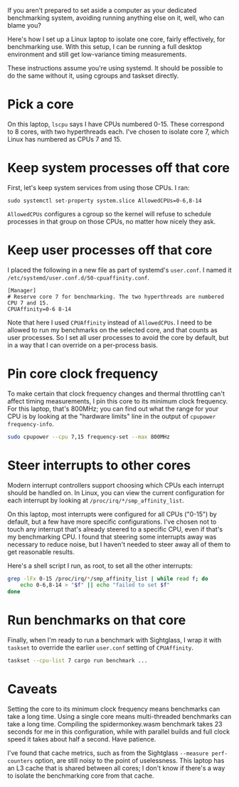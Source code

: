 If you aren't prepared to set aside a computer as your dedicated
benchmarking system, avoiding running anything else on it, well, who can
blame you?

Here's how I set up a Linux laptop to isolate one core, fairly
effectively, for benchmarking use. With this setup, I can be running a
full desktop environment and still get low-variance timing measurements.

These instructions assume you're using systemd. It should be possible to
do the same without it, using cgroups and taskset directly.

# Pick a core

On this laptop, `lscpu` says I have CPUs numbered 0-15. These correspond
to 8 cores, with two hyperthreads each. I've chosen to isolate core 7,
which Linux has numbered as CPUs 7 and 15.

# Keep system processes off that core

First, let's keep system services from using those CPUs. I ran:

```
sudo systemctl set-property system.slice AllowedCPUs=0-6,8-14
```

`AllowedCPUs` configures a cgroup so the kernel will refuse to schedule
processes in that group on those CPUs, no matter how nicely they ask.

# Keep user processes off that core

I placed the following in a new file as part of systemd's `user.conf`. I
named it `/etc/systemd/user.conf.d/50-cpuaffinity.conf`.

```
[Manager]
# Reserve core 7 for benchmarking. The two hyperthreads are numbered CPU 7 and 15.
CPUAffinity=0-6 8-14
```

Note that here I used `CPUAffinity` instead of `AllowedCPUs`. I need to
be allowed to run my benchmarks on the selected core, and that counts as
user processes. So I set all user processes to avoid the core by
default, but in a way that I can override on a per-process basis.

# Pin core clock frequency

To make certain that clock frequency changes and thermal throttling
can't affect timing measurements, I pin this core to its minimum clock
frequency. For this laptop, that's 800MHz; you can find out what the
range for your CPU is by looking at the "hardware limits" line in the
output of `cpupower frequency-info`.

```sh
sudo cpupower --cpu 7,15 frequency-set --max 800MHz
```

# Steer interrupts to other cores

Modern interrupt controllers support choosing which CPUs each interrupt
should be handled on. In Linux, you can view the current configuration
for each interrupt by looking at `/proc/irq/*/smp_affinity_list`.

On this laptop, most interrupts were configured for all CPUs ("0-15") by
default, but a few have more specific configurations. I've chosen not to
touch any interrupt that's already steered to a specific CPU, even if
that's my benchmarking CPU. I found that steering some interrupts away
was necessary to reduce noise, but I haven't needed to steer away all of
them to get reasonable results.

Here's a shell script I run, as root, to set all the other interrupts:

```sh
grep -lFx 0-15 /proc/irq/*/smp_affinity_list | while read f; do
	echo 0-6,8-14 > "$f" || echo "failed to set $f"
done
```

# Run benchmarks on that core

Finally, when I'm ready to run a benchmark with Sightglass, I wrap it
with `taskset` to override the earlier `user.conf` setting of
`CPUAffinity`.

```sh
taskset --cpu-list 7 cargo run benchmark ...
```

# Caveats

Setting the core to its minimum clock frequency means benchmarks can
take a long time. Using a single core means multi-threaded benchmarks
can take a long time. Compiling the spidermonkey.wasm benchmark takes 23
seconds for me in this configuration, while with parallel builds and
full clock speed it takes about half a second. Have patience.

I've found that cache metrics, such as from the Sightglass `--measure
perf-counters` option, are still noisy to the point of uselessness. This
laptop has an L3 cache that is shared between all cores; I don't know if
there's a way to isolate the benchmarking core from that cache.
